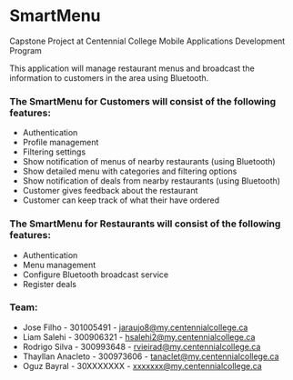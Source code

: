 # SmartMenu
Capstone Project at Centennial College Mobile Applications Development Program

This application will manage restaurant menus and broadcast the information to customers in the area using Bluetooth.

### The SmartMenu for Customers will consist of the following features:

  - Authentication
  - Profile management
  - Filtering settings
  - Show notification of menus of nearby restaurants (using Bluetooth)
  - Show detailed menu with categories and filtering options
  - Show notification of deals from nearby restaurants (using Bluetooth)
  - Customer gives feedback about the restaurant
  - Customer can keep track of what their have ordered

### The SmartMenu for Restaurants will consist of the following features:

  - Authentication
  - Menu management
  - Configure Bluetooth broadcast service
  - Register deals

### Team:

- Jose Filho - 301005491 - jaraujo8@my.centennialcollege.ca
- Liam Salehi - 300906321 - hsalehi2@my.centennialcollege.ca
- Rodrigo Silva - 300993648 - rvieirad@my.centennialcollege.ca
- Thayllan Anacleto - 300973606 - tanaclet@my.centennialcollege.ca
- Oguz Bayral - 30XXXXXXX - xxxxxxx@my.centennialcollege.ca
